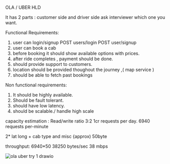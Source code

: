 OLA / UBER HLD

It has 2 parts : customer side and driver side 
ask interviewer which one you want.


Functional Requirements:
1. user can login/signup
   POST users/login
   POST user/signup
2. user can book a cab
3. before booking it should show available options with prices.
4. after ride completes , payment should be done.
5. should provide support to customers.
6. location should be provided thoughout the journey ,( map service )
7. should be able to fetch past bookings

Non functional requirements:
1. It should be highly available.
2. Should be fault tolerant.
3. should have low latency.
4. should be scalable./ handle high scale 

capacity estimation :
Read/write ratio 3:2 
1cr requests per day.
6940 requests per-minute

2* lat long + cab type and misc
{approx) 50byte

throughput: 6940*50
38250 bytes/sec
38 mbps

![ola uber try 1 drawio](https://user-images.githubusercontent.com/41165330/213901895-ba42fc0a-3ed2-48ed-84d6-387e1b5ebdbf.png)




 


